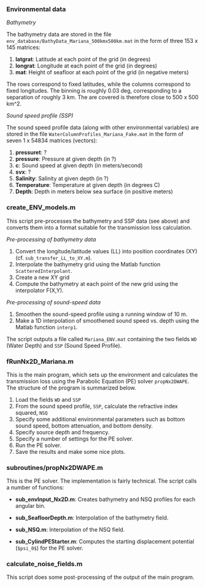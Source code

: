 ### Environmental data

*Bathymetry* 

The bathymetry data are stored in the file `env_database/BathyData_Mariana_500kmx500km.mat`
in the form of three 153 x 145 matrices:

  1. **latgrat**: Latitude at each point of the grid (in degrees)
  2. **longrat**: Longitude at each point of the grid (in degrees)
  3. **mat**: Height of seafloor at each point of the grid (in negative meters)

The rows correspond to fixed latitudes, while the columns correspond 
to fixed longitudes. The binning is roughly 0.03 deg, corresponding 
to a separation of roughly 3 km. The are covered is therefore close 
to 500 x 500 km^2.

*Sound speed profile (SSP)*

The sound speed profile data (along with other environmental variables) 
are stored in the file `WaterColumnProfiles_Mariana_Fake.mat` 
in the form of seven 1 x 54834 matrices (vectors):

  1. **pressuret**: ?
  2. **pressure**: Pressure at given depth (in ?)
  3. **c**: Sound speed at given depth (in meters/second)
  4. **svx**: ?
  5. **Salinity**: Salinity at given depth (in ?)
  6. **Temperature**: Temperature at given depth (in degrees C)
  7. **Depth**: Depth in meters below sea surface (in positive meters)


### create_ENV_models.m 

This script pre-processes the bathymetry and SSP data (see above) and converts 
them into a format suitable for the transmission loss calculation.

*Pre-processing of bathymetry data*

 1. Convert the longitude/latitude values (LL) into position coordinates (XY) 
    (cf. `sub_transfer_LL_to_XY.m`).
 2. Interpolate the bathymetry grid using the Matlab function `ScatteredInterpolant`.
 3. Create a new XY grid
 4. Compute the bathymetry at each point of the new grid using the interpolator F(X,Y).

*Pre-processing of sound-speed data*

 1. Smoothen the sound-speed profile using a running window of 10 m.
 2. Make a 1D interpolation of smoothened sound speed vs. depth using the Matlab function `interp1`.

The script outputs a file called `Mariana_ENV.mat` containing the two fields `WD` (Water Depth) 
and `SSP` (Sound Speed Profile).


### fRunNx2D_Mariana.m 

This is the main program, which sets up the environment and calculates the 
transmission loss using the Parabolic Equation (PE) solver `propNx2DWAPE`. 
The structure of the program is summarized below.
 
 1. Load the fields `WD` and `SSP`
 2. From the sound speed profile, `SSP`, calculate the refractive index squared, `NSQ`
 3. Specify some additional environmental parameters such as bottom sound speed, 
    bottom attenuation, and bottom density.
 4. Specify source depth and frequency.
 5. Specify a number of settings for the PE solver. 
 6. Run the PE solver.
 7. Save the results and make some nice plots.


### subroutines/propNx2DWAPE.m

This is the PE solver. The implementation is fairly technical. 
The script calls a number of functions:
 
 * **sub_envInput_Nx2D.m**: Creates bathymetry and NSQ profiles for each angular bin.
  * **sub_SeafloorDepth.m**: Interpolation of the bathymetry field.
  * **sub_NSQ.m**: Interpolation of the NSQ field.

 * **sub_CylindPEStarter.m**: Computes the starting displacement potential (`$psi_0$`) for the PE solver.

### calculate_noise_fields.m

This script does some post-processing of the output of the main program.
